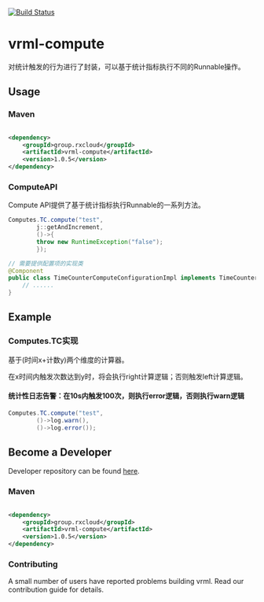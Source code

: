 [![Build Status](https://travis-ci.org/vavr-io/vavr-gson.svg?branch=master)](https://travis-ci.org/vavr-io/vavr-gson)

# vrml-compute

对统计触发的行为进行了封装，可以基于统计指标执行不同的Runnable操作。

## Usage

### Maven

```xml

<dependency>
    <groupId>group.rxcloud</groupId>
    <artifactId>vrml-compute</artifactId>
    <version>1.0.5</version>
</dependency>
```

### ComputeAPI

Compute API提供了基于统计指标执行Runnable的一系列方法。

```java
Computes.TC.compute("test",
        j::getAndIncrement,
        ()->{
        throw new RuntimeException("false");
        });

// 需要提供配置项的实现类
@Component
public class TimeCounterComputeConfigurationImpl implements TimeCounterComputeConfiguration {
    // ......
}
``` 

## Example

### Computes.TC实现

基于(时间x+计数y)两个维度的计算器。

在x时间内触发次数达到y时，将会执行right计算逻辑；否则触发left计算逻辑。

#### 统计性日志告警：在10s内触发100次，则执行error逻辑，否则执行warn逻辑

```java
Computes.TC.compute("test",
        ()->log.warn(),
        ()->log.error());
``` 

## Become a Developer

Developer repository can be found [here](https://github.com/kevinten10/vrml/tree/develop/vrml-compute).

### Maven

```xml

<dependency>
    <groupId>group.rxcloud</groupId>
    <artifactId>vrml-compute</artifactId>
    <version>1.0.5</version>
</dependency>
```

### Contributing

A small number of users have reported problems building vrml. Read our contribution guide for details.
